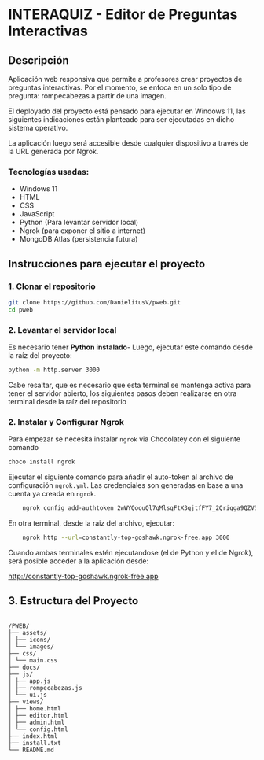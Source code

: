 # INTERAQUIZ - Editor de Preguntas Interactivas

## Descripción
Aplicación web responsiva que permite a profesores crear proyectos de preguntas interactivas. Por el momento, se enfoca en un solo tipo de pregunta: rompecabezas a partir de una imagen.

El deployado del proyecto está pensado para ejecutar en Windows 11, las siguientes indicaciones están planteado para ser ejecutadas en dicho sistema operativo. 

La aplicación luego será accesible desde cualquier dispositivo a través de la URL generada por Ngrok.

### Tecnologías usadas:
- Windows 11
- HTML
- CSS
- JavaScript
- Python (Para levantar servidor local)
- Ngrok (para exponer el sitio a internet)
- MongoDB Atlas (persistencia futura)

## Instrucciones para ejecutar el proyecto

### 1. Clonar el repositorio
```bash
git clone https://github.com/DanielitusV/pweb.git
cd pweb
```

### 2. Levantar el servidor local
Es necesario tener **Python instalado**- Luego, ejecutar este comando desde la raíz del proyecto:

```bash
python -m http.server 3000
```

Cabe resaltar, que es necesario que esta terminal se mantenga activa para tener el servidor abierto, los siguientes pasos deben realizarse en otra terminal desde la raíz del repositorio

### 2. Instalar y Configurar Ngrok

Para empezar se necesita instalar `ngrok` via Chocolatey con el siguiente comando

```bash
choco install ngrok
```

Ejecutar el siguiente comando para añadir el auto-token al archivo de configuración `ngrok.yml`. Las credenciales son generadas en base a una cuenta ya creada en `ngrok`.

```bash
    ngrok config add-authtoken 2wWYQoouQl7qMlsqFtX3qjtfFY7_2Qriqga9QZV5m2xm9zToJ
```


En otra terminal, desde la raiz del archivo, ejecutar:

```bash
    ngrok http --url=constantly-top-goshawk.ngrok-free.app 3000
```

Cuando ambas terminales estén ejecutandose (el de Python y el de Ngrok), será posible acceder a la aplicación desde:

http://constantly-top-goshawk.ngrok-free.app

## 3. Estructura del Proyecto

```Proyecto

/PWEB/
├── assets/
│ ├── icons/
│ └── images/
├── css/
│ └── main.css
├── docs/
├── js/
│ ├── app.js
│ ├── rompecabezas.js
│ └── ui.js
├── views/
│ ├── home.html
│ ├── editor.html
│ ├── admin.html
│ └── config.html
├── index.html
├── install.txt
└── README.md

```